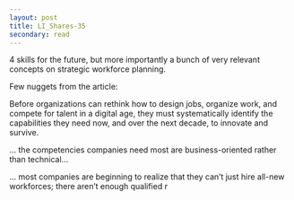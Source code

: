 ```yaml
---
layout: post
title: LI_Shares-35
secondary: read
---
```


4 skills for the future, but more importantly a bunch of very relevant concepts on strategic workforce planning.

Few nuggets from the article:

Before organizations can rethink how to design jobs, organize work, and compete for talent in a digital age, they must systematically identify the capabilities they need now, and over the next decade, to innovate and survive.

... the competencies companies need most are business-oriented rather than technical...

... most companies are beginning to realize that they can’t just hire all-new workforces; there aren’t enough qualified r
